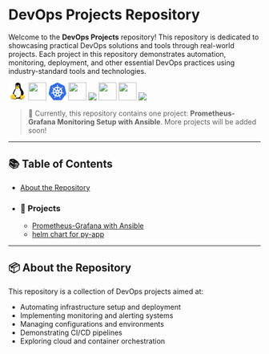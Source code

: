 # DevOps Projects Repository

Welcome to the **DevOps Projects** repository! This repository is dedicated to showcasing practical DevOps solutions and tools through real-world projects. Each project in this repository demonstrates automation, monitoring, deployment, and other essential DevOps practices using industry-standard tools and technologies.
<p>
<img src="https://raw.githubusercontent.com/devicons/devicon/master/icons/linux/linux-original.svg" alt="linux" height="36" width="36"/>
<img src="https://raw.githubusercontent.com/tush-tr/tush-tr/master/res/docker.gif" height="36" width="36" >
<img src="https://raw.githubusercontent.com/tush-tr/tush-tr/master/res/kubernetes.svg.png"  height="36" width="36" >
<img src="https://raw.githubusercontent.com/tush-tr/tush-tr/master/res/helm.gif"  height="36" width="36" />
<img src="https://raw.githubusercontent.com/itsksaurabh/itsksaurabh/master/assets/terraform.gif" height="36" />
<img src="https://raw.githubusercontent.com/tush-tr/tush-tr/master/res/cicd.gif"  height="36" width="36" />
<img src="https://raw.githubusercontent.com/tush-tr/tush-tr/master/res/ghactions.png"  height="36" width="36" />
 <img src="https://upload.wikimedia.org/wikipedia/commons/thumb/e/e9/Jenkins_logo.svg/226px-Jenkins_logo.svg.png?20120629215426" height="36" />
</p>

> 🚀 Currently, this repository contains one project: **Prometheus-Grafana Monitoring Setup with Ansible**. More projects will be added soon!

---

## 📚 Table of Contents

- [About the Repository](#about-the-repository)
- ### 🔧 Projects
  - [Prometheus-Grafana with Ansible](prometheus-grafana-ansible/)
  - [helm chart for py-app](Helm-chart-argocd)
  
 
---

## 📦 About the Repository

This repository is a collection of DevOps projects aimed at:

- Automating infrastructure setup and deployment
- Implementing monitoring and alerting systems
- Managing configurations and environments
- Demonstrating CI/CD pipelines
- Exploring cloud and container orchestration

 
